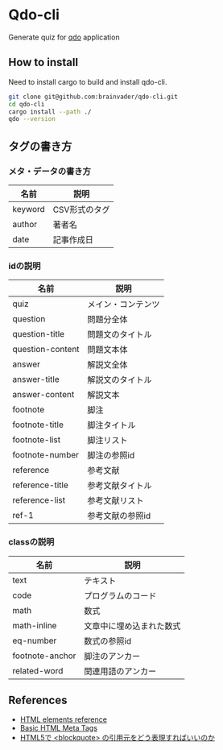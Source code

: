 # Qdo-cli

Generate quiz for [qdo](https://github.com/brainvader/qdo) application

## How to install

Need to install cargo to build and install qdo-cli.

```bash
git clone git@github.com:brainvader/qdo-cli.git
cd qdo-cli
cargo install --path ./
qdo --version
```
## タグの書き方

### メタ・データの書き方

| 名前 | 説明 |
| --- | --- |
| keyword | CSV形式のタグ |
| author | 著者名 |
| date | 記事作成日 |

### idの説明

| 名前 | 説明 |
| --- | --- |
| quiz | メイン・コンテンツ |
| question | 問題分全体　|
| question-title | 問題文のタイトル |
| question-content | 問題文本体 |
| answer | 解説文全体　|
| answer-title | 解説文のタイトル |
| answer-content | 解説文本
| footnote | 脚注 |
| footnote-title | 脚注タイトル |
| footnote-list | 脚注リスト |
| footnote-number | 脚注の参照id |
| reference | 参考文献 |
| reference-title | 参考文献タイトル |
| reference-list | 参考文献リスト |
| ref-1 | 参考文献の参照id |


### classの説明

| 名前 | 説明 |
| --- | --- |
| text | テキスト |
| code | プログラムのコード |
| math | 数式 |
| math-inline | 文章中に埋め込まれた数式 |
| eq-number | 数式の参照id |
| footnote-anchor | 脚注のアンカー |
| related-word |  関連用語のアンカー |


## References

- [HTML elements reference](https://developer.mozilla.org/en-US/docs/Web/HTML/Element)
- [Basic HTML Meta Tags](https://gist.github.com/whitingx/3840905)
- [HTML5で \<blockquote\> の引用元をどう表現すればいいのか](https://note.kiriukun.com/entry/20190814-how-to-explain-blockquote-source-in-html5)